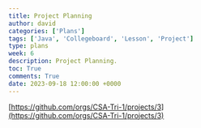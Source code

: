 ```yaml
---
title: Project Planning
author: david
categories: ['Plans']
tags: ['Java', 'Collegeboard', 'Lesson', 'Project']
type: plans
week: 6
description: Project Planning.
toc: True
comments: True
date: 2023-09-18 12:00:00 +0000
---
```


[https://github.com/orgs/CSA-Tri-1/projects/3](https://github.com/orgs/CSA-Tri-1/projects/3)